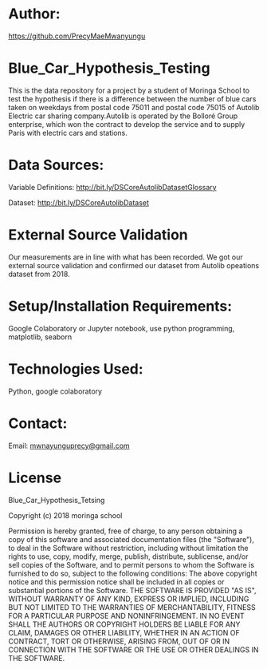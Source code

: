 # Author:
https://github.com/PrecyMaeMwanyungu

# Blue_Car_Hypothesis_Testing
This is the data repository for a project by a student of Moringa School to test the hypothesis if there is a difference between the number of blue cars taken on weekdays from postal code 75011 and postal code 75015 of Autolib Electric car sharing company.Autolib is operated by the Bolloré Group enterprise, which won the contract to develop the service and to supply Paris with electric cars and stations.

# Data Sources: 
Variable Definitions: http://bit.ly/DSCoreAutolibDatasetGlossary

Dataset:  http://bit.ly/DSCoreAutolibDataset

# External Source Validation

Our measurements are in line with what has been recorded. We got our external source validation and confirmed our dataset from Autolib opeations dataset from 2018.


# Setup/Installation Requirements:

Google Colaboratory or Jupyter notebook, use python programming, matplotlib, seaborn

# Technologies Used:

Python, google colaboratory

# Contact:

Email: mwnayunguprecy@gmail.com

# License

Blue_Car_Hypothesis_Tetsing

Copyright (c) 2018 moringa school

Permission is hereby granted, free of charge, to any person obtaining a copy of this software and associated documentation files (the "Software"), to deal in the Software without restriction, including without limitation the rights to use, copy, modify, merge, publish, distribute, sublicense, and/or sell copies of the Software, and to permit persons to whom the Software is furnished to do so, subject to the following conditions: The above copyright notice and this permission notice shall be included in all copies or substantial portions of the Software. THE SOFTWARE IS PROVIDED "AS IS", WITHOUT WARRANTY OF ANY KIND, EXPRESS OR IMPLIED, INCLUDING BUT NOT LIMITED TO THE WARRANTIES OF MERCHANTABILITY, FITNESS FOR A PARTICULAR PURPOSE AND NONINFRINGEMENT. IN NO EVENT SHALL THE AUTHORS OR COPYRIGHT HOLDERS BE LIABLE FOR ANY CLAIM, DAMAGES OR OTHER LIABILITY, WHETHER IN AN ACTION OF CONTRACT, TORT OR OTHERWISE, ARISING FROM, OUT OF OR IN CONNECTION WITH THE SOFTWARE OR THE USE OR OTHER DEALINGS IN THE SOFTWARE.

